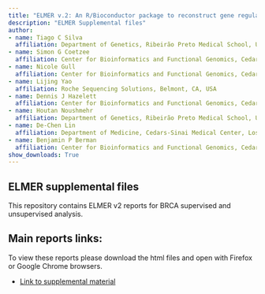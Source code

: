 ```yaml
---
title: "ELMER v.2: An R/Bioconductor package to reconstruct gene regulatory networks from DNA methylation and transcriptome profiles"
description: "ELMER Supplemental files"
author: 
- name: Tiago C Silva
  affiliation: Department of Genetics, Ribeirão Preto Medical School, University of São Paulo, Ribeirão Preto, Brazil; Center for Bioinformatics and Functional Genomics, Cedars-Sinai Medical Center, Los Angeles, CA, USA 
- name: Simon G Coetzee
  affiliation: Center for Bioinformatics and Functional Genomics, Cedars-Sinai Medical Center, Los Angeles, CA, USA 
- name: Nicole Gull
  affiliation: Center for Bioinformatics and Functional Genomics, Cedars-Sinai Medical Center, Los Angeles, CA, USA 
- name: Lijing Yao
  affiliation: Roche Sequencing Solutions, Belmont, CA, USA 
- name: Dennis J Hazelett
  affiliation: Center for Bioinformatics and Functional Genomics, Cedars-Sinai Medical Center, Los Angeles, CA, USA 
- name: Houtan Noushmehr
  affiliation: Department of Genetics, Ribeirão Preto Medical School, University of São Paulo, Ribeirão Preto, Brazil; Department of Neurosurgery, Henry Ford Hospital, Detroit, MI, USA.
- name: De-Chen Lin
  affiliation: Department of Medicine, Cedars-Sinai Medical Center, Los Angeles, California, USA 
- name: Benjamin P Berman
  affiliation: Center for Bioinformatics and Functional Genomics, Cedars-Sinai Medical Center, Los Angeles, CA, USA; Department of Medicine, Cedars-Sinai Medical Center, Los Angeles, California, USA 
show_downloads: True
---
```


## ELMER supplemental files

This repository contains ELMER v2 reports for BRCA supervised and unsupervised analysis.



## Main reports links:

To view these reports please download the html files and open with Firefox or Google Chrome browsers.

* [Link to supplemental material](https://github.com/tiagochst/ELMER_supplemental/raw/master/supplemental_files.zip)
